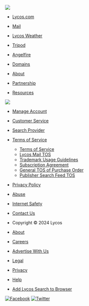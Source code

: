 [![](https://ly.lygo.net/static/lycos/img/logo-lycos-topBar.png)](https://search.lycos.com/)

* [Lycos.com](https://www.lycos.com/)
* [Mail](http://www.mail.lycos.com/)
* [Lycos Weather](http://weather.lycos.com/)
* [Tripod](http://www.tripod.lycos.com/)
* [Angelfire](http://angelfire.com/)
* [Domains](http://domains.lycos.com/)

* [About](http://info.lycos.com/)
* [Partnership](https://advertising.lycos.com/ "Partner with Lycos")
* [Resources](http://info.lycos.com/resources/terms-of-service "Customer Resources")

![](https://ly.lygo.net/static/lycos/img/logo-transparent10.png)

* [Manage Account](https://registration.lycos.com/memberedit.php)
* [Customer Service](https://registration.lycos.com/helpcenter_passthrough.php?m_PR=1)
* [Search Provider](http://info.lycos.com/resources/lycos-search)
* [Terms of Service](http://info.lycos.com/resources/terms-of-service)
    * [Terms of Service](http://info.lycos.com/resources/terms-of-service)
    * [Lycos Mail TOS](http://info.lycos.com/resources/terms-of-service/mail)
    * [Trademark Usage Guidelines](http://info.lycos.com/resources/terms-of-service/trademark)
    * [Subscription Agreement](http://info.lycos.com/resources/terms-of-service/subscription-agreement)
    * [General TOS of Purchase Order](http://info.lycos.com/resources/terms-of-service/general-terms)
    * [Publisher Search Feed TOS](http://info.lycos.com/resources/terms-of-service/publisher-search-feed)
* [Privacy Policy](http://info.lycos.com/resources/privacy-policy)
* [Abuse](http://info.lycos.com/resources/abuse)
* [Internet Safety](http://info.lycos.com/resources/internet-safety)
* [Contact Us](http://info.lycos.com/about/contact-us)

* Copyright © 2024 Lycos
* [About](https://info.lycos.com/ "About Lycos")
* [Careers](https://info.lycos.com/career-opportunities/job-openings "Careers at Lycos")
* [Advertise With Us](https://advertising.lycos.com/ "Advertise with Lycos")
* [Legal](https://info.lycos.com/resources/terms-of-service "Lycos Network Legal")
* [Privacy](https://info.lycos.com/resources/privacy-policy "Lycos Privacy Policy")
* [Help](https://registration.lycos.com/helpcenter_passthrough.php?m_PR=1 "Lycos Help Portal")
* [Add Lycos Search to Browser](https://info.lycos.com/resources/lycos-search "Make Lycos Search the Default Search Provider")

[![Facebook](https://ly.lygo.net/static/lycos/images/facebook.png)](https://www.facebook.com/lycos.search "Friend Lycos on Facebook") [![Twitter](https://ly.lygo.net/static/lycos/images/twitter.png)](https://twitter.com/SearchLycos "Follow Lycos on Twitter")